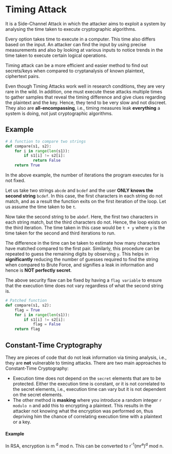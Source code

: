 # Timing Attack

It is a Side-Channel Attack in which the attacker aims to exploit a system by analysing the time taken to execute cryptographic algorithms.

Every option takes time to execute in a computer. This time also differs based on the input. An attacker can find the input by using precise measurements and also by looking at various inputs to notice trends in the time taken to execute certain logical operations.

Timing attack can be a more efficient and easier method to find out secrets/keys when compared to cryptanalysis of known plaintext, ciphertext pairs.

Even though Timing Attacks work well in research conditions, they are very rare in the wild. In addition, one must execute these attacks multiple times to gather samples that reveal the timing difference and give clues regarding the plaintext and the key. Hence, they tend to be very slow and not discreet.
They also are **all-encompassing**, i.e., timing measures leak **everything** a system is doing, not just cryptographic algorithms.

## Example

```python
# A function to compare two strings
def compare(s1, s2):
    for i in range(len(s1)):
        if s1[i] != s2[i]:
            return False
    return True
```

In the above example, the number of iterations the program executes for is not fixed.

Let us take two strings `abcde` and `bcdef` and the user **ONLY knows the second string** `bcdef`. In this case, the first characters in each string do not match, and as a result the function exits on the first iteration of the loop. Let us assume the time taken to be `t`.

Now take the second string to be `abdef`. Here, the first two characters in each string match, but the third characters do not. Hence, the loop exists on the third iteration. The time taken in this case would be `t + y` where `y` is the time taken for the second and third iterations to run.

The difference in the time can be taken to estimate how many characters have matched compared to the first pair. Similarly, this procedure can be repeated to guess the remaining digits by observing `y`. This helps in **significantly** reducing the number of guesses required to find the string when compared to Brute Force, and signifies a leak in information and hence is **NOT perfectly secret**.

The above security flaw can be fixed by having a `flag variable` to ensure that the execution time does not vary regardless of what the second string is.

```python
# Patched function
def compare(s1, s2):
    flag = True
    for i in range(len(s1)):
        if s1[i] != s2[i]:
            flag = False
    return flag
```

## Constant-Time Cryptography

They are pieces of code that do not leak information via timing analysis, i.e., they are **not** vulnerable to timing attacks. There are two main approaches to Constant-Time Cryptography:

- Execution time does not depend on the `secret` elements that are to be protected. Either the execution time is constant, or it is not correlated to the secret elements, i.e., execution time can vary but it is not dependent on the secret elements.
- The other method is **masking** where you introduce a random integer `r modulo n` and add this to encrypting a plaintext. This results in the attacker not knowing what the encryption was performed on, thus depriving him the chance of correlating execution time with a plaintext or a key.

#### Example

In RSA, encryption is m <sup>d</sup> mod n. This can be converted to r<sup>-1</sup>(mr<sup>e</sup>)<sup>d</sup> mod n.